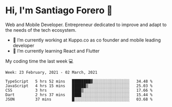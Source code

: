 # Hi, I'm Santiago Forero 👋
Web and Mobile Developer. Entrepreneur dedicated to improve and adapt to the needs of the tech ecosystem.

- 🔭 I’m currently working at Kuppo.co as co founder and mobile leading developer
- 🌱 I’m currently learning React and Flutter

My coding time the last week 💻
<!--START_SECTION:waka-->
```text
Week: 23 February, 2021 - 02 March, 2021

TypeScript   5 hrs 52 mins   ████████▓░░░░░░░░░░░░░░░░   34.48 % 
JavaScript   4 hrs 15 mins   ██████▒░░░░░░░░░░░░░░░░░░   25.03 % 
CSS          3 hrs           ████▒░░░░░░░░░░░░░░░░░░░░   17.66 % 
Dart         2 hrs 37 mins   ████░░░░░░░░░░░░░░░░░░░░░   15.44 % 
JSON         37 mins         █░░░░░░░░░░░░░░░░░░░░░░░░   03.68 % 
```
<!--END_SECTION:waka-->
